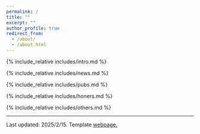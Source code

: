 ```yaml
---
permalink: /
title: ""
excerpt: ""
author_profile: true
redirect_from: 
  - /about/
  - /about.html
---
```


<span class='anchor' id='about-me'></span>
{% include_relative includes/intro.md %}

{% include_relative includes/news.md %}

<!-- {% include_relative includes/blogs.md %}-->

{% include_relative includes/pubs.md %}

{% include_relative includes/honers.md %}

{% include_relative includes/others.md %}


<footer> 
  <hr>
<p>Last updated:  2025/2/15. Template <a href="https://github.com/zj-jayzhang/zj-jayzhang.github.io">   webpage.</a></p>

</footer>

